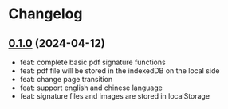 # Changelog

## [0.1.0](https://github.com/tzuyi0817/PDF-signature/compare/47fb312de1f7f8e54a0cb4cfad284e5879b61066...v0.1.0) (2024-04-12)

- feat: complete basic pdf signature functions
- feat: pdf file will be stored in the indexedDB on the local side
- feat: change page transition
- feat: support english and chinese language
- feat: signature files and images are stored in localStorage
